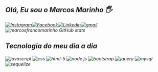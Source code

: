 ## <em>Olá, Eu sou o Marcos Marinho <em>🖐️
[![Instagram](https://img.shields.io/badge/Instagram-E4405F?style=for-the-badge&logo=instagram&logoColor=white)](https://www.instagram.com/_marcosmarinho98/)[![Facebook](https://img.shields.io/badge/Facebook-1877F2?style=for-the-badge&logo=facebook&logoColor=white)](https://www.facebook.com/marcos.marinho.16547/)[![Linkedin](https://img.shields.io/badge/LinkedIn-0077B5?style=for-the-badge&logo=linkedin&logoColor=white)](https://www.linkedin.com/in/marcos-franco-marinho-031b55187/)[![gmail](https://img.shields.io/badge/Gmail-D14836?style=for-the-badge&logo=gmail&logoColor=white)](mailto:marcosmarinho19998@gmail.com)
![marcosfrancomarinho GitHub stats](https://github-readme-stats.vercel.app/api?username=marcosfrancomarinho&show_icons=true&theme=merko&locale=pt-br)
## Tecnologia do meu dia a dia
<div style="display:inline-block">
<img src="https://img.shields.io/badge/JavaScript-F7DF1E?style=for-the-badge&logo=javascript&logoColor=black" alt="javascript" align="center">
<img src="https://img.shields.io/badge/CSS3-1572B6?style=for-the-badge&logo=css3&logoColor=white" alt="css" align="center">
<img src="https://img.shields.io/badge/HTML5-E34F26?style=for-the-badge&logo=html5&logoColor=white" alt="html-5" align="center">
<img src="https://img.shields.io/badge/Node.js-43853D?style=for-the-badge&logo=node.js&logoColor=white" alt="node js" align="center">
<img src="https://img.shields.io/badge/Bootstrap-563D7C?style=for-the-badge&logo=bootstrap&logoColor=white" alt="bootstrap" align="center">
<img src="https://img.shields.io/badge/jQuery-0769AD?style=for-the-badge&logo=jquery&logoColor=white" alt="jquery" align="center">
<img src="https://img.shields.io/badge/MySQL-00000F?style=for-the-badge&logo=mysql&logoColor=white" alt="mysql" align="center">
<img src="https://img.shields.io/badge/sequelize-323330?style=for-the-badge&logo=sequelize&logoColor=blue" alt="sequelize" align="center">
</div>
